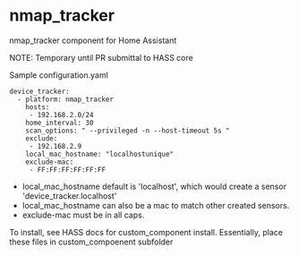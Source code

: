 # nmap_tracker
nmap_tracker component for Home Assistant

NOTE: Temporary until PR submittal to HASS core

Sample configuration.yaml

```
device_tracker:
  - platform: nmap_tracker
    hosts:
     - 192.168.2.0/24
    home_interval: 30
    scan_options: " --privileged -n --host-timeout 5s "
    exclude:
     - 192.168.2.9
    local_mac_hostname: "localhostunique"
    exclude-mac:
     - FF:FF:FF:FF:FF:FF
```

- local_mac_hostname default is 'localhost', which would create a sensor 'device_tracker.localhost'
- local_mac_hostname can also be a mac to match other created sensors.
- exclude-mac must be in all caps.


To install, see HASS docs for custom_component install.
Essentially, place these files in custom_compoenent subfolder
